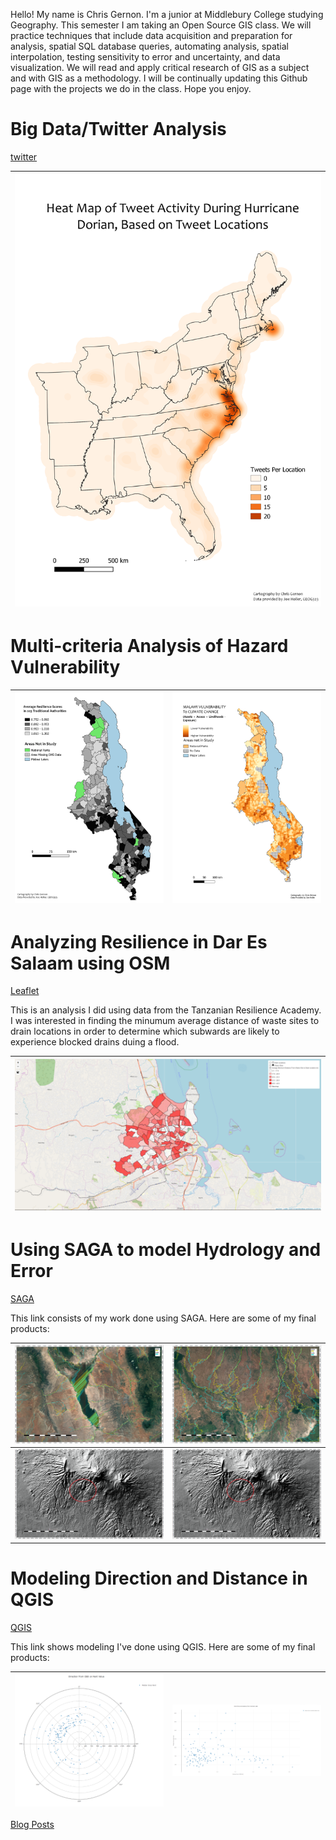 Hello! My name is Chris Gernon. I'm a junior at Middlebury College studying Geography. This semester I am taking an Open Source GIS class. We will practice techniques that include data acquisition and preparation for analysis, spatial SQL database queries, automating analysis, spatial interpolation, testing sensitivity to error and uncertainty, and data visualization. We will read and apply critical research of GIS as a subject and with GIS as a methodology. I will be continually updating this Github page with the projects we do in the class. Hope you enjoy.



# Big Data/Twitter Analysis
[twitter](./Twitter/index.md/)

|![plots](./Twitter/Heat_map.png)|
| ------------- |

# Multi-criteria Analysis of Hazard Vulnerability 


|![plots](./vulnerability/TA2.png/)| ![plots](./vulnerability/fine_resolution_final_map.png/)|
| ------------- | ------------- |


# Analyzing Resilience in Dar Es Salaam using OSM
[Leaflet](./Dar_Es_Salaam/index.md)

This is an analysis I did using data from the Tanzanian Resilience Academy. I was interested in finding the minumum average distance of waste sites to drain locations in order to determine which subwards are likely to experience blocked drains duing a flood. 

|![plots](./Dar_Es_Salaam/leaflet.PNG)|
| ------------- |


# Using SAGA to model Hydrology and Error

[SAGA](./SAGA/Hydrology_model.md)

This link consists of my work done using SAGA. Here are some of my final products:

|![plots](./SAGA/compare2.PNG/)| ![plots](./SAGA/Compare1.PNG/)|
| ------------- | ------------- |
|![plots](./SAGA/SRTM_hillshade_less_accurate.PNG/)| ![plots](./SAGA/SRTM_hillshade_less_accurate_indicator.PNG/)|



# Modeling Direction and Distance in QGIS

[QGIS](./QGIS/qgisModel.md)

This link shows modeling I've done using QGIS. Here are some of my final products:

|![plots](./QGIS/polar_plot.PNG/)| ![plots](./QGIS/scatter_plot.PNG/)|
| ------------- | ------------- |




[Blog Posts](./blogpost2/blogposts.md)


